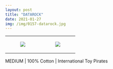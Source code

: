 ```yaml
---
layout: post
title: "DATAROCK"
date: 2021-01-27
img: /img/0157-datarock.jpg
---
```




<table style="width:100%;"><tr><td style="vertical-align:top;">
      <figure class="tmblr-full" data-orig-height="2048" data-orig-width="1365" data-orig-src="https://concertshirts.netlify.app/shirts/0157/0157-01.jpg"><img src="https://64.media.tumblr.com/408ce3adc2640a71f18f35b2c153fcdf/d9118d03fdbd0565-8e/s540x810/67d274c5ab19e4e823bd6285f9f7bd26f5d4fc98.jpg" data-orig-height="2048" data-orig-width="1365" data-orig-src="https://concertshirts.netlify.app/shirts/0157/0157-01.jpg"/></figure></td>
    <td style="vertical-align:top;">
      <figure class="tmblr-full" data-orig-height="2048" data-orig-width="1365" data-orig-src="https://concertshirts.netlify.app/shirts/0157/0157-02.jpg"><img src="https://64.media.tumblr.com/8b3ea45c5fdf6745358dce0bad80f53f/d9118d03fdbd0565-6f/s540x810/091b51ee642d062c5f982a8200a15a872dad97ef.jpg" data-orig-height="2048" data-orig-width="1365" data-orig-src="https://concertshirts.netlify.app/shirts/0157/0157-02.jpg"/></figure></td>
  </tr></table><p>
  MEDIUM | 100% Cotton | International Toy Pirates
</p>
